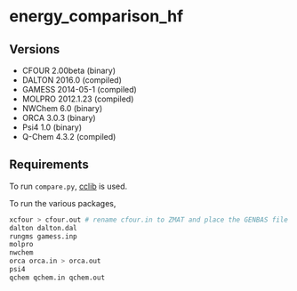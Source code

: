 # energy_comparison_hf

## Versions

* CFOUR 2.00beta (binary)
* DALTON 2016.0 (compiled)
* GAMESS 2014-05-1 (compiled)
* MOLPRO 2012.1.23 (compiled)
* NWChem 6.0 (binary)
* ORCA 3.0.3 (binary)
* Psi4 1.0 (binary)
* Q-Chem 4.3.2 (compiled)

## Requirements

To run `compare.py`, [cclib](https://github.com/cclib/cclib) is used.

To run the various packages,

``` bash
xcfour > cfour.out # rename cfour.in to ZMAT and place the GENBAS file in the same directory
dalton dalton.dal
rungms gamess.inp
molpro
nwchem
orca orca.in > orca.out
psi4
qchem qchem.in qchem.out
```
